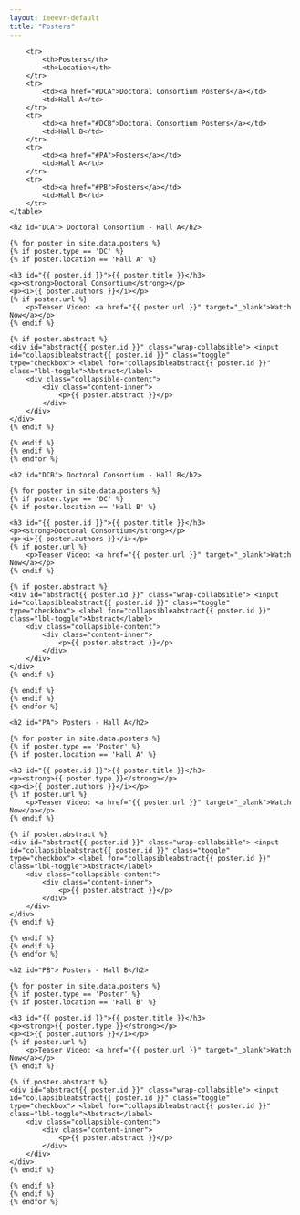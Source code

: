 ```yaml
---
layout: ieeevr-default
title: "Posters"
---
```


<style>
    .styled-table {
        border-collapse: collapse;
        margin: 25px 0;
        font-size: 0.8em;
        font-family: sans-serif;
        /*min-width: 400px;*/
        box-shadow: 0 0 20px rgba(0, 0, 0, 0.15);
        display: table;
    }

    .styled-table thead tr {
        background-color: #00aeef;
        color: #ffffff;
        text-align: left;
    }

    .styled-table th,
    .styled-table td {
        padding: 12px 15px;
    }

    .styled-table tbody tr {
        border-bottom: 1px solid #dddddd;
    }

    .styled-table tbody tr:nth-of-type(even) {
        background-color: #f3f3f3;
    }

    .styled-table tbody tr:last-of-type {
        border-bottom: 2px solid #00aeef;
    }

    .styled-table tbody tr.active-row {
        font-weight: bold;
        color: #00aeef;
    }

    input[type='checkbox'] {
        display: none;
    }

    .wrap-collabsible {
        margin: 1rem 0;
    }

    .lbl-toggle {
        display: block;
        font-weight: bold;
        /* font-family: monospace; */
        font-size: 0.8rem;
        text-align: left;
        padding: 0rem;
        color: #00aeef;
        background: #ffffff;
        cursor: pointer;
        border-radius: 7px;
        transition: all 0.25s ease-out;
    }

    .lbl-toggle:hover {
        /*color: #FFF;*/
    }

    .lbl-toggle::before {
        content: ' ';
        display: inline-block;
        border-top: 5px solid transparent;
        border-bottom: 5px solid transparent;
        border-left: 5px solid currentColor;
        vertical-align: middle;
        margin-right: .7rem;
        transform: translateY(-2px);
        transition: transform .2s ease-out;
    }

    .toggle:checked+.lbl-toggle::before {
        transform: rotate(90deg) translateX(-3px);
    }

    .collapsible-content {
        max-height: 0px;
        overflow: hidden;
        transition: max-height .25s ease-in-out;
    }

    .toggle:checked+.lbl-toggle+.collapsible-content {
        max-height: 1500px;
    }

    .toggle:checked+.lbl-toggle {
        border-bottom-right-radius: 0;
        border-bottom-left-radius: 0;
    }

    .collapsible-content .content-inner {
        background: white;
        /* rgba(0, 105, 255, .2);*/
        border-bottom: 1px solid white;
        border-bottom-left-radius: 7px;
        border-bottom-right-radius: 7px;
        padding: .5rem 1rem;
    }

    .collapsible-content p {
        margin-bottom: 0;
    }
    
    /* video container */
    .video-container {
        overflow: hidden;
        position: relative;
        width: 100%;
    }

    .video-container::after {
        padding-top: 56.25%;
        /* 75% if 4:3*/
        display: block;
        content: '';
    }

    .video-container iframe {
        position: absolute;
        top: 0;
        left: 0;
        width: 100%;
        height: 100%;
    }

</style>



<div>
    <table class="styled-table">

        <tr>
            <th>Posters</th>
            <th>Location</th>
        </tr>
        <tr>
            <td><a href="#DCA">Doctoral Consortium Posters</a></td>
            <td>Hall A</td>
        </tr>
        <tr>
            <td><a href="#DCB">Doctoral Consortium Posters</a></td>
            <td>Hall B</td>
        </tr>
        <tr>
            <td><a href="#PA">Posters</a></td>
            <td>Hall A</td>
        </tr>
        <tr>
            <td><a href="#PB">Posters</a></td>
            <td>Hall B</td>
        </tr>
    </table>
</div>


<div>
    
    <h2 id="DCA"> Doctoral Consortium - Hall A</h2>
    
    {% for poster in site.data.posters %}
    {% if poster.type == 'DC' %}
    {% if poster.location == 'Hall A' %}
    
    <h3 id="{{ poster.id }}">{{ poster.title }}</h3>
    <p><strong>Doctoral Consortium</strong></p>
    <p><i>{{ poster.authors }}</i></p>
    {% if poster.url %}
        <p>Teaser Video: <a href="{{ poster.url }}" target="_blank">Watch Now</a></p>
    {% endif %}
    
    {% if poster.abstract %}
    <div id="abstract{{ poster.id }}" class="wrap-collabsible"> <input id="collapsibleabstract{{ poster.id }}" class="toggle" type="checkbox"> <label for="collapsibleabstract{{ poster.id }}" class="lbl-toggle">Abstract</label>
        <div class="collapsible-content">
            <div class="content-inner">
                <p>{{ poster.abstract }}</p>
            </div>
        </div>
    </div>   
    {% endif %}
    
    {% endif %}
    {% endif %}
    {% endfor %}
</div>

<div>
    
    <h2 id="DCB"> Doctoral Consortium - Hall B</h2>
    
    {% for poster in site.data.posters %}
    {% if poster.type == 'DC' %}
    {% if poster.location == 'Hall B' %}
    
    <h3 id="{{ poster.id }}">{{ poster.title }}</h3>
    <p><strong>Doctoral Consortium</strong></p>
    <p><i>{{ poster.authors }}</i></p>
    {% if poster.url %}
        <p>Teaser Video: <a href="{{ poster.url }}" target="_blank">Watch Now</a></p>
    {% endif %}
    
    {% if poster.abstract %}
    <div id="abstract{{ poster.id }}" class="wrap-collabsible"> <input id="collapsibleabstract{{ poster.id }}" class="toggle" type="checkbox"> <label for="collapsibleabstract{{ poster.id }}" class="lbl-toggle">Abstract</label>
        <div class="collapsible-content">
            <div class="content-inner">
                <p>{{ poster.abstract }}</p>
            </div>
        </div>
    </div>   
    {% endif %}
    
    {% endif %}
    {% endif %}
    {% endfor %}
</div>

<div>
    
    <h2 id="PA"> Posters - Hall A</h2>
    
    {% for poster in site.data.posters %}
    {% if poster.type == 'Poster' %}
    {% if poster.location == 'Hall A' %}
    
    <h3 id="{{ poster.id }}">{{ poster.title }}</h3>
    <p><strong>{{ poster.type }}</strong></p>
    <p><i>{{ poster.authors }}</i></p>
    {% if poster.url %}
        <p>Teaser Video: <a href="{{ poster.url }}" target="_blank">Watch Now</a></p>
    {% endif %}
    
    {% if poster.abstract %}
    <div id="abstract{{ poster.id }}" class="wrap-collabsible"> <input id="collapsibleabstract{{ poster.id }}" class="toggle" type="checkbox"> <label for="collapsibleabstract{{ poster.id }}" class="lbl-toggle">Abstract</label>
        <div class="collapsible-content">
            <div class="content-inner">
                <p>{{ poster.abstract }}</p>
            </div>
        </div>
    </div>   
    {% endif %}
    
    {% endif %}
    {% endif %}
    {% endfor %}
</div>

<div>
    
    <h2 id="PB"> Posters - Hall B</h2>
    
    {% for poster in site.data.posters %}
    {% if poster.type == 'Poster' %}
    {% if poster.location == 'Hall B' %}
    
    <h3 id="{{ poster.id }}">{{ poster.title }}</h3>
    <p><strong>{{ poster.type }}</strong></p>
    <p><i>{{ poster.authors }}</i></p>
    {% if poster.url %}
        <p>Teaser Video: <a href="{{ poster.url }}" target="_blank">Watch Now</a></p>
    {% endif %}
    
    {% if poster.abstract %}
    <div id="abstract{{ poster.id }}" class="wrap-collabsible"> <input id="collapsibleabstract{{ poster.id }}" class="toggle" type="checkbox"> <label for="collapsibleabstract{{ poster.id }}" class="lbl-toggle">Abstract</label>
        <div class="collapsible-content">
            <div class="content-inner">
                <p>{{ poster.abstract }}</p>
            </div>
        </div>
    </div>   
    {% endif %}
    
    {% endif %}
    {% endif %}
    {% endfor %}
</div>








<!--

<div>
    {% for poster in site.data.posters %}

    <h3 id="{{ poster.id }}">{{ poster.title }}</h3>
    <p><i>{{ poster.authors }}</i></p>
    {% if poster.url %}
        <p>Teaser Video: <a href="{{ poster.url }}" target="_blank">Watch Now</a></p>
    {% endif %}
    <div id="abstract{{ poster.id }}" class="wrap-collabsible"> <input id="collapsibleabstract{{ poster.id }}" class="toggle" type="checkbox"> <label for="collapsibleabstract{{ poster.id }}" class="lbl-toggle">Abstract</label>
        <div class="collapsible-content">
            <div class="content-inner">
                <p>{{ poster.abstract }}</p>
            </div>
        </div>
    </div>
    {% endfor %}
</div>
-->
